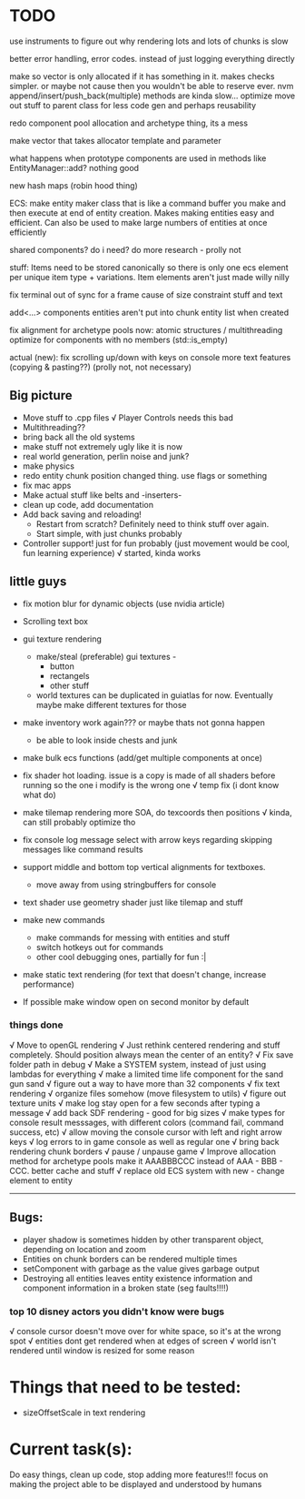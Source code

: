 # TODO

use instruments to figure out why rendering lots and lots of chunks is slow

better error handling, error codes. instead of just logging everything directly

make so vector is only allocated if it has something in it. makes checks simpler. or maybe not cause then you wouldn't be able to reserve ever. nvm
append/insert/push_back(multiple)
methods are kinda slow... optimize
move out stuff to parent class for less code gen and perhaps reusability

redo component pool allocation and archetype thing, its a mess

make vector that takes allocator template and parameter

what happens when prototype components are used in methods like EntityManager::add? nothing good

new hash maps (robin hood thing)

ECS: make entity maker class that is like a command buffer you make and then execute at end of entity creation.
Makes making entities easy and efficient. Can also be used to make large numbers of entities at once efficiently

shared components? do i need? do more research - prolly not

stuff:
Items need to be stored canonically so there is only one ecs element per unique item type + variations. Item elements aren't just made willy nilly

fix terminal out of sync for a frame cause of size constraint stuff and text

add<...> components
entities aren't put into chunk entity list when created

fix alignment for archetype pools
now: atomic structures / multithreading
optimize for components with no members (std::is_empty)

actual (new):
fix scrolling up/down with keys on console
more text features (copying & pasting??) (prolly not, not necessary)

## Big picture
- Move stuff to .cpp files 
    √ Player Controls needs this bad
- Multithreading??
- bring back all the old systems
- make stuff not extremely ugly like it is now
- real world generation, perlin noise and junk?
- make physics
- redo entity chunk position changed thing. use flags or something
- fix mac apps
- Make actual stuff like belts and -inserters-
- clean up code, add documentation
- Add back saving and reloading!
    - Restart from scratch? Definitely need to think stuff over again. 
    - Start simple, with just chunks probably
- Controller support! just for fun probably (just movement would be cool, fun learning experience)
    √ started, kinda works

## little guys
- fix motion blur for dynamic objects (use nvidia article)

- Scrolling text box

- gui texture rendering
    - make/steal (preferable) gui textures -
        - button
        - rectangels
        - other stuff
    - world textures can be duplicated in guiatlas for now. Eventually maybe make different textures for those

- make inventory work again??? or maybe thats not gonna happen
    - be able to look inside chests and junk
- make bulk ecs functions (add/get multiple components at once)
- fix shader hot loading. issue is a copy is made of all shaders before running so the one i modify is the wrong one
    √ temp fix (i dont know what do)
- make tilemap rendering more SOA, do texcoords then positions
    √ kinda, can still probably optimize tho
- fix console log message select with arrow keys regarding skipping messages like command results
- support middle and bottom top vertical alignments for textboxes.
    - move away from using stringbuffers for console
- text shader use geometry shader just like tilemap and stuff

- make new commands
    - make commands for messing with entities and stuff
    - switch hotkeys out for commands
    - other cool debugging ones, partially for fun :| 

- make static text rendering (for text that doesn't change, increase performance)

- If possible make window open on second monitor by default

### things done
√ Move to openGL rendering
√ Just rethink centered rendering and stuff completely. Should position always mean the center of an entity?
√ Fix save folder path in debug
√ Make a SYSTEM system, instead of just using lambdas for everything
√ make a limited time life component for the sand gun sand
√ figure out a way to have more than 32 components
√ fix text rendering
√ organize files somehow (move filesystem to utils)
√ figure out texture units
√ make log stay open for a few seconds after typing a message
√ add back SDF rendering
    - good for big sizes
√ make types for console result messsages, with different colors (command fail, command success, etc)
√ allow moving the console cursor with left and right arrow keys
√ log errors to in game console as well as regular one
√ bring back rendering chunk borders
√ pause / unpause game
√ Improve allocation method for archetype pools
    make it AAABBBCCC instead of AAA - BBB - CCC. better cache and stuff
√ replace old ECS system with new
    - change element to entity

----------

## Bugs:
- player shadow is sometimes hidden by other transparent object, depending on location and zoom
- Entities on chunk borders can be rendered multiple times
- setComponent with garbage as the value gives garbage output
- Destroying all entities leaves entity existence information and component information in a broken state (seg faults!!!!)

### top 10 disney actors you didn't know were bugs
√ console cursor doesn't move over for white space, so it's at the wrong spot
√ entities dont get rendered when at edges of screen
√ world isn't rendered until window is resized for some reason

# Things that need to be tested:
- sizeOffsetScale in text rendering

# Current task(s):
Do easy things, clean up code, stop adding more features!!! focus on making the project able to be displayed and understood by humans